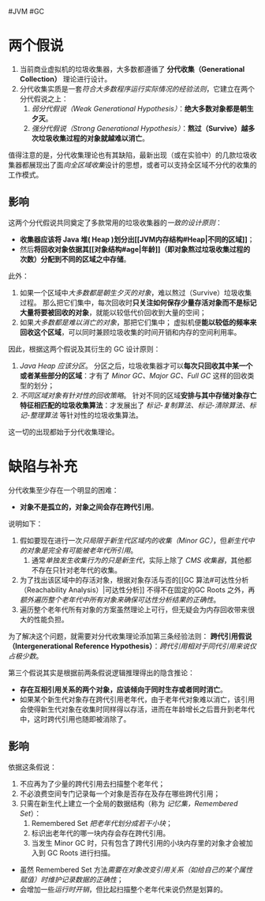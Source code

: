 #JVM #GC 
# 两个假说
1. 当前商业虚拟机的垃圾收集器，大多数都遵循了 **分代收集（Generational Collection）** 理论进行设计。
2. 分代收集实质是一套*符合大多数程序运行实际情况的经验法则*，它建立在两个分代假说之上：
	1. *弱分代假说（Weak Generational Hypothesis）*：**绝大多数对象都是朝生夕灭**。
	2. *强分代假说（Strong Generational Hypothesis）*：**熬过（Survive）越多次垃圾收集过程的对象就越难以消亡**。

值得注意的是，分代收集理论也有其缺陷，最新出现（或在实验中）的几款垃圾收集器都展现出了面*向全区域收集*设计的思想，或者可以支持全区域不分代的收集的工作模式。

## 影响
这两个分代假说共同奠定了多款常用的垃圾收集器的*一致的设计原则*：
- **收集器应该将 Java 堆( Heap )划分出[[JVM内存结构#Heap|不同的区域]]**；
- 然后**将回收对象依据其[[对象结构#age|年龄]]（即对象熬过垃圾收集过程的次数）分配到不同的区域之中存储**。

此外：
1. 如果一个区域中*大多数都是朝生夕灭的对象*，难以熬过（Survive）垃圾收集过程。
	那么把它们集中，每次回收时**只关注如何保存少量存活对象而不是标记大量将要被回收的对象**，就能以较低代价回收到大量的空间；
2. 如果*大多数都是难以消亡的对象*，那把它们集中；
	虚拟机便**能以较低的频率来回收这个区域**，可以同时兼顾垃圾收集的时间开销和内存的空间利用率。
	
因此，根据这两个假说及其衍生的 GC 设计原则：
1. *Java Heap 应该分区*。
	分区之后，垃圾收集器才可以**每次只回收其中某一个或者某些部分的区域**：才有了 *Minor GC、Major GC、Full GC* 这样的回收类型的划分；
2. *不同区域对象有针对性的回收策略*。
	针对不同的区域**安排与其中存储对象存亡特征相匹配的垃圾收集算法**：才发展出了 *标记-复制算法、标记-清除算法、标记-整理算法* 等针对性的垃圾收集算法。
	
这一切的出现都始于分代收集理论。

# 缺陷与补充
分代收集至少存在一个明显的困难：
- **对象不是孤立的，对象之间会存在跨代引用**。

说明如下：
1. 假如要现在进行一次*只局限于新生代区域内的收集（Minor GC）*，但*新生代中的对象是完全有可能被老年代所引用*。
	1. 通常*单独发生收集行为的只是新生代*，实际上除了 *CMS 收集器*，其他都不存在只针对老年代的收集。
2. 为了找出该区域中的存活对象，根据对象存活与否的[[GC 算法#可达性分析（Reachability Analysis）|可达性分析]] 不得不在固定的GC Roots 之外，再*额外遍历整个老年代中所有对象来确保可达性分析结果的正确性*。
3. 遍历整个老年代所有对象的方案虽然理论上可行，但无疑会为内存回收带来很大的性能负担。

为了解决这个问题，就需要对分代收集理论添加第三条经验法则：
**跨代引用假说（Intergenerational Reference Hypothesis）**：*跨代引用相对于同代引用来说仅占极少数*。

第三个假说其实是根据前两条假说逻辑推理得出的隐含推论：
- **存在互相引用关系的两个对象，应该倾向于同时生存或者同时消亡**。
- 如果某个新生代对象存在跨代引用老年代，由于老年代对象难以消亡，该引用会使得新生代对象在收集时同样得以存活，进而在年龄增长之后晋升到老年代中，这时跨代引用也随即被消除了。

## 影响

依据这条假说：
1. 不应再为了少量的跨代引用去扫描整个老年代；
2. 不必浪费空间专门记录每一个对象是否存在及存在哪些跨代引用；
3. 只需在新生代上建立一个全局的数据结构（称为 *记忆集，Remembered Set*）：
	1. Remembered Set *把老年代划分成若干小块*；
	2. 标识出老年代的哪一块内存会存在跨代引用。
	3. 当发生 Minor GC 时，只有包含了跨代引用的小块内存里的对象才会被加入到 GC Roots 进行扫描。

- 虽然 Remembered Set 方法*需要在对象改变引用关系（如给自己的某个属性赋值）时维护记录数据的正确性*；
- 会增加一些*运行时开销*，但比起扫描整个老年代来说仍然是划算的。

